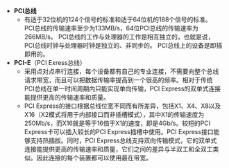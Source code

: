 - **PCI总线**
	- 有适于32位机的124个信号的标准和适于64位机的188个信号的标准。 PCI总线的传输速率至少为133MB/s，64位PCI总线的传输速率为266MB/s。 PCI总线的工作与处理器的工作是相互独立的，也就是说，PCI总线时钟与处理器时钟是独立的、非同步的。 PCI总线上的设备是即插即用的。
- **PCI-E**（PCI Exress总线）
	- 采用点对点串行连接，每个设备都有自己的专业连接，不需要向整个总线请求带宽，而且可以把数据传输率提高到一个很高的频率。相对于传统PCI总线在单一时间周期内只能实现单向传输，PCI Express的双单式连接能提供更高的传输速率和质量。
	- PCI Express的接口根据总线位宽不同而有所差异，包括X1、X4、X8以及X16（X2模式将用于内部接口而非插槽模式），其中X1的传输速度为250Mb/s，而X16就是等于16倍于X1的速度，即是4Gb/s。较短的PCI Express卡可以插入较长的PCI Express插槽中使用。PCI Express接口能够支持热插拔。同时，PCI Express总线支持双向传输模式，它的双单式连接能提供更高的传输速率和质量，它们之间的差异与半双工和全双工类似。因此连接的每个装置都可以使用最在带宽。